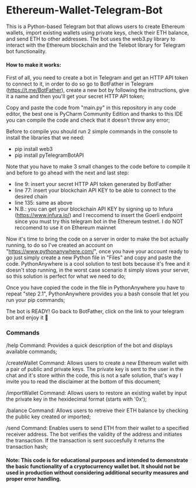 # Ethereum-Wallet-Telegram-Bot
This is a Python-based Telegram bot that allows users to create Ethereum wallets, import existing wallets using private keys, check their ETH balance, and send ETH to other addresses. The bot uses the web3.py library to interact with the Ethereum blockchain and the Telebot library for Telegram bot functionality.

#### How to make it works:

First of all, you need to create a bot in Telegram and get an HTTP API token to connect to it, in order to do so go to BotFather in Telegram (https://t.me/BotFather), create a new bot by following the instructions, give it a name and then you'll get your secret HTTP API token;

Copy and paste the code from "main.py" in this repository in any code editor, the best one is PyCharm Community Edition and thanks to this IDE you can compile the code and check that it doesn't throw any error;

Before to compile you should run 2 simple commands in the console to install the libraries that we need:
* pip install web3
* pip install pyTelegramBotAPI

Note that you have to make 3 small changes to the code before to compile it and before to go ahead with the next and last step:
* line 9: insert your secret HTTP API token generated by BotFather
* line 77: insert your blockchain API KEY to be able to connect to the desired chain
* line 135: same as above
* N.B.: you can get your blockchain API KEY by signing up to Infura (https://www.infura.io/) and I reccomend to insert the Goerli endpoint since you must try this    telegram bot in the Ethereum testnet. I do NOT reccomend to use it on Ethereum mainnet

Now it's time to bring the code on a server in order to make the bot actually running, to do so I've created an account on "https://www.pythonanywhere.com/", once you have your account ready to go just simply create a new Python file in "Files" and copy and paste the code. PythonAnywhere is a cool solution to test bots because it's free and it doesn't stop running, in the worst case scenario it simply slows your server, so this solution is perfect for what we need to do;

Once you have copied the code in the file in PythonAnywhere you have to repeat "step 2.1", PythonAnywhere provides you a bash console that let you run your pip commands;

The bot is READY! Go back to BotFather, click on the link to your telegram bot and enjoy it 🤖

### Commands
/help Command: Provides a quick description of the bot and displays available commands;

/createWallet Command: Allows users to create a new Ethereum wallet with a pair of public and private keys. The private key is sent to the user in the chat and it's store within the code, this is not a safe solution, that's way I invite you to read the disclaimer at the bottom of this document;

/importWallet Command: Allows users to restore an existing wallet by input the private key in the hexidecimal format (starts with '0x');

/balance Command: Allows users to retreive their ETH balance by checking the public key created or imported;

/send Command: Enables users to send ETH from their wallet to a specified receiver address. The bot verifies the validity of the address and initiates the transaction. If the transaction is sent succesfully it returns the transaction hash;

#### Note: This code is for educational purposes and intended to demonstrate the basic functionality of a cryptocurrency wallet bot. It should not be used in production without considering additional security measures and proper error handling.

